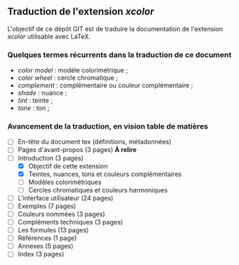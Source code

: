 ## Traduction de l'extension *xcolor*

L'objectif de ce dépôt GIT est de traduire la documentation de l'extension *xcolor* utilisable avec LaTeX.

### Quelques termes récurrents dans la traduction de ce document
- *color model* : modèle colorimétrique ;
- *color wheel* : cercle chromatique ;
- *complement* : complémentaire ou couleur complémentaire ;
- *shade* : nuance ;
- *tint* : teinte ;
- *tone* : ton ;

### Avancement de la traduction, en vision table de matières
- [ ] En-tête du document tex (définitions, métadonnées)
- [ ] Pages d'avant-propos (3 pages) **À relire**
- [ ] Introduction (3 pages)
  - [x] Objectif de cette extension
  - [x] Teintes, nuances, tons et couleurs complémentaires
  - [ ] Modèles colorimétriques
  - [ ] Cercles chromatiques et couleurs harmoniques
- [ ] L'interface utilisateur (24 pages)
- [ ] Exemples (7 pages)
- [ ] Couleurs nommées (3 pages)
- [ ] Compléments techniques (3 pages)
- [ ] Les formules (13 pages)
- [ ] Références (1 page)
- [ ] Annexes (5 pages)
- [ ] Index (3 pages)